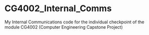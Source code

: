 # CG4002_Internal_Comms
My Internal Communications code for the individual checkpoint of the module CG4002 (Computer Engineering Capstone Project) 
